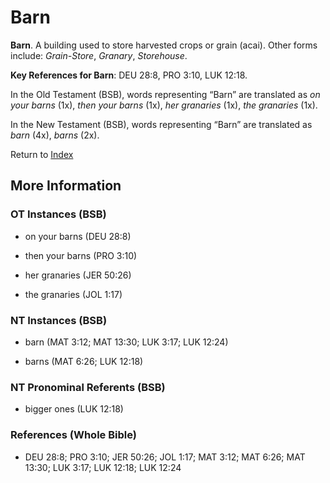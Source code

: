 # Barn
**Barn**. 
A building used to store harvested crops or grain (acai). 
Other forms include: 
*Grain-Store*, *Granary*, *Storehouse*. 


**Key References for Barn**: 
DEU 28:8, PRO 3:10, LUK 12:18. 


In the Old Testament (BSB), words representing “Barn” are translated as 
*on your barns* (1x), *then your barns* (1x), *her granaries* (1x), *the granaries* (1x). 


In the New Testament (BSB), words representing “Barn” are translated as 
*barn* (4x), *barns* (2x). 


Return to [Index](00-Index.md)

## More Information

### OT Instances (BSB)

* on your barns (DEU 28:8)

* then your barns (PRO 3:10)

* her granaries (JER 50:26)

* the granaries (JOL 1:17)



### NT Instances (BSB)

* barn (MAT 3:12; MAT 13:30; LUK 3:17; LUK 12:24)

* barns (MAT 6:26; LUK 12:18)



### NT Pronominal Referents (BSB)

* bigger ones (LUK 12:18)



### References (Whole Bible)

* DEU 28:8; PRO 3:10; JER 50:26; JOL 1:17; MAT 3:12; MAT 6:26; MAT 13:30; LUK 3:17; LUK 12:18; LUK 12:24



